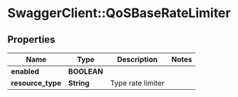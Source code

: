 # SwaggerClient::QoSBaseRateLimiter

## Properties
Name | Type | Description | Notes
------------ | ------------- | ------------- | -------------
**enabled** | **BOOLEAN** |  | 
**resource_type** | **String** | Type rate limiter  | 


